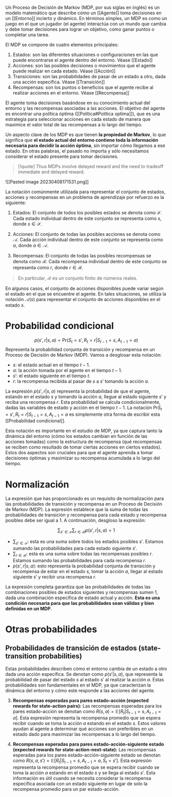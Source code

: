 Un Proceso de Decisión de Markov (MDP, por sus siglas en inglés) es un modelo matemático que describe cómo un [[Agente]] toma decisiones en un [[Entorno]] incierto y dinámico. En términos simples, un MDP es como un juego en el que un jugador (el agente) interactúa con un mundo que cambia y debe tomar decisiones para lograr un objetivo, como ganar puntos o completar una tarea.

El MDP se compone de cuatro elementos principales:

1.  Estados: son las diferentes situaciones o configuraciones en las que puede encontrarse el agente dentro del entorno. Véase [[Estado]]
2.  Acciones: son las posibles decisiones o movimientos que el agente puede realizar en cada estado. Véase [[Acción]]
3.  Transiciones: son las probabilidades de pasar de un estado a otro, dada una acción específica. Véase [[Transición]]
4.  Recompensas: son los puntos o beneficios que el agente recibe al realizar acciones en el entorno. Véase [[Recompensa]]

El agente toma decisiones basándose en su conocimiento actual del entorno y las recompensas asociadas a las acciones. El objetivo del agente es encontrar una política óptima ([[Política#Política optima]]), que es una estrategia para seleccionar acciones en cada estado de manera que maximice el valor total de las recompensas a lo largo del tiempo.

Un aspecto clave de los MDP es que tienen **la propiedad de Markov**, lo que significa que **el estado actual del entorno contiene toda la información necesaria para decidir la acción óptima**, sin importar cómo llegamos a ese estado. En otras palabras, el pasado no importa y sólo necesitamos considerar el estado presente para tomar decisiones.

> [!quote]
> Thus MDPs involve delayed reward and the need to tradeoff immediate and delayed reward.

![[Pasted image 20230408171531.png]]

La notación comúnmente utilizada para representar el conjunto de estados, acciones y recompensas en un problema de aprendizaje por refuerzo es la siguiente:

1.  Estados: El conjunto de todos los posibles estados se denota como $\mathcal{S}$. Cada estado individual dentro de este conjunto se representa como $s$, donde $s \in \mathcal{S}$.

2.  Acciones: El conjunto de todas las posibles acciones se denota como $\mathcal{A}$. Cada acción individual dentro de este conjunto se representa como $a$, donde $a \in \mathcal{A}$.

3.  Recompensas: El conjunto de todas las posibles recompensas se denota como $\mathcal{R}$. Cada recompensa individual dentro de este conjunto se representa como $r$, donde $r \in \mathcal{R}$.
   
> En particular, $\mathcal{R}$ es un conjunto finito de números reales.

En algunos casos, el conjunto de acciones disponibles puede variar según el estado en el que se encuentre el agente. En tales situaciones, se utiliza la notación $\mathcal{A}(s)$ para representar el conjunto de acciones disponibles en el estado $s$.

# Probabilidad condicional

$$p(s', r|s, a) = \text{Pr}({S_t = s', R_t = r | S_{t-1} = s, A_{t-1} = a})$$Representa la probabilidad conjunta de transición y recompensa en un Proceso de Decisión de Markov (MDP). Vamos a desglosar esta notación:

-   $s$: el estado actual en el tiempo $t-1$.
-   $a$: la acción tomada por el agente en el tiempo $t-1$.
-   $s'$: el estado siguiente en el tiempo $t$.
-   $r$: la recompensa recibida al pasar de $s$ a $s'$ tomando la acción $a$.

La expresión $p(s', r|s, a)$ representa la probabilidad de que el agente, estando en el estado $s$ y tomando la acción $a$, llegue al estado siguiente $s'$ y reciba una recompensa $r$. Esta probabilidad se calcula condicionalmente, dadas las variables de estado y acción en el tiempo $t-1$. La notación $\text{Pr}{S_t = s', R_t = r | S_{t-1} = s, A_{t-1} = a}$ es simplemente otra forma de escribir esta [[Probabilidad condicional]].

Esta notación es importante en el estudio de MDP, ya que captura tanto la dinámica del entorno (cómo los estados cambian en función de las acciones tomadas) como la estructura de recompensa (qué recompensas se reciben como resultado de tomar ciertas acciones en ciertos estados). Estos dos aspectos son cruciales para que el agente aprenda a tomar decisiones óptimas y maximizar su recompensa acumulada a lo largo del tiempo.

# Normalización

La expresión que has proporcionado es un requisito de normalización para las probabilidades de transición y recompensa en un Proceso de Decisión de Markov (MDP). La expresión establece que la suma de todas las probabilidades de transición y recompensa para cada estado y recompensa posibles debe ser igual a 1. A continuación, desgloso la expresión:

$$\sum_{s' \in \mathcal{S}}\sum_{r \in \mathcal{R}}p(s', r|s, a) = 1$$

-   $\sum_{s' \in \mathcal{S}}$: esta es una suma sobre todos los estados posibles $s'$. Estamos sumando las probabilidades para cada estado siguiente $s'$.
-   $\sum_{r \in \mathcal{R}}$: esta es una suma sobre todas las recompensas posibles $r$. Estamos sumando las probabilidades para cada recompensa $r$.
-   $p(s', r|s, a)$: esto representa la probabilidad conjunta de transición y recompensa de estar en el estado $s$, tomar la acción $a$, llegar al estado siguiente $s'$ y recibir una recompensa $r$.

La expresión completa garantiza que las probabilidades de todas las combinaciones posibles de estados siguientes y recompensas sumen 1, dada una combinación específica de estado actual y acción. **Esta es una condición necesaria para que las probabilidades sean válidas y bien definidas en un MDP**.

# Otras probabilidades

## Probabilidades de transición de estados (state-transition probabilities)

Estas probabilidades describen cómo el entorno cambia de un estado a otro dada una acción específica. Se denotan como $p(s'|s, a)$, que representa la probabilidad de pasar del estado $s$ al estado $s'$ al realizar la acción $a$. Estas probabilidades son fundamentales en el MDP, ya que caracterizan la dinámica del entorno y cómo este responde a las acciones del agente.




3.  **Recompensas esperadas para pares estado-acción (expected rewards for state-action pairs):** Las recompensas esperadas para los pares estado-acción se denotan como $R(s, a) = \mathbb{E}[R_t | S_{t-1} = s, A_{t-1} = a]$. Esta expresión representa la recompensa promedio que se espera recibir cuando se toma la acción $a$ estando en el estado $s$. Estos valores ayudan al agente a determinar qué acciones son preferibles en un estado dado para maximizar las recompensas a lo largo del tiempo.

4.  **Recompensas esperadas para pares estado-acción-siguiente estado (expected rewards for state-action-next-state):** Las recompensas esperadas para los pares estado-acción-siguiente estado se denotan como $R(s, a, s') = \mathbb{E}[R_t | S_{t-1} = s, A_{t-1} = a, S_t = s']$. Esta expresión representa la recompensa promedio que se espera recibir cuando se toma la acción $a$ estando en el estado $s$ y se llega al estado $s'$. Esta información es útil cuando se necesita considerar la recompensa específica asociada con un estado siguiente en lugar de solo la recompensa promedio para un par estado-acción.
